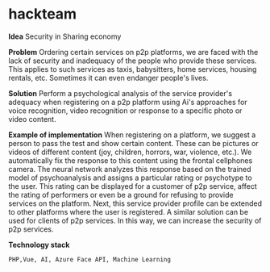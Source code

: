 
# hackteam

**Idea**
Security in Sharing economy

**Problem**
Ordering certain services on p2p platforms, we are faced with the lack of security and inadequacy of the people who provide these services. This applies to such services as taxis, babysitters, home services, housing rentals, etc. Sometimes it can even endanger people's lives.

**Solution**
Perform a psychological analysis of the service provider's adequacy when registering on a p2p platform using Ai's approaches for voice recognition, video recognition or response to a specific photo or video content.

**Example of implementation**
When registering on a platform, we suggest a person to pass the test and show certain content. These can be pictures or videos of different content (joy, children, horrors, war, violence, etc.). We automatically fix the response to this content using the frontal cellphones camera. The neural network analyzes this response based on the trained model of psychoanalysis and assigns a particular rating or psychotype to the user. This rating can be displayed for a customer of p2p service, affect the rating of performers or even be a ground for refusing to provide services on the platform. Next, this service provider profile can be extended to other platforms where the user is registered. A similar solution can be used for clients of p2p services.
In this way, we can increase the security of p2p services.

**Technology stack**

    PHP,Vue, AI, Azure Face API, Machine Learning
